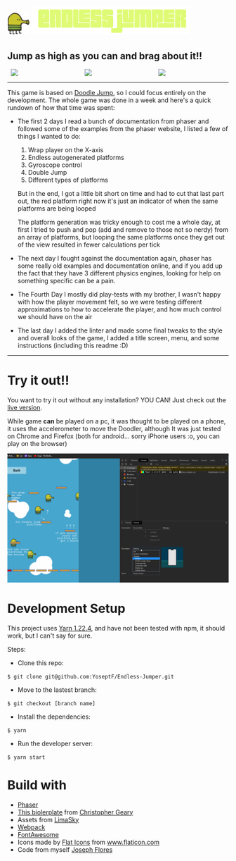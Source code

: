# ![Doodler](./src/images/Doodler.png) ![title](./src/images/title.png)

## Jump as high as you can and brag about it!!

<div class="imagesTop" style="display: flex; justify-content: space-around;">
<img src="https://i.imgur.com/aL0WyCE.png" width=30%>
<img src="https://i.imgur.com/6I1LT6w.png" width=30%>
<img src="https://i.imgur.com/R252kQU.png" width=30%>
</div>

---

This game is based on [Doodle Jump](https://apps.apple.com/us/app/doodle-jump-insanely-good/id456355158), so I could focus entirely on the development. The whole game was done in a week and here's a quick rundown of how that time was spent:
- The first 2 days I read a bunch of documentation from phaser and followed some of the examples from the phaser website, I listed a few of things I wanted to do:
  1. Wrap player on the X-axis
  2. Endless autogenerated platforms
  3. Gyroscope control
  4. Double Jump
  5. Different types of platforms
  
  But in the end, I got a little bit short on time and had to cut that last part out, the red platform right now it's just an indicator of when the same platforms are being looped

  The platform generation was tricky enough to cost me a whole day, at first I tried to push and pop (add and remove to those not so nerdy) from an array of platforms, but looping the same platforms once they get out of the view resulted in fewer calculations per tick

- The next day I fought against the documentation again, phaser has some really old examples and documentation online, and if you add up the fact that they have 3 different physics engines, looking for help on something specific can be a pain.
- The Fourth Day I mostly did play-tests with my brother, I wasn't happy with how the player movement felt, so we were testing different approximations to how to accelerate the player, and how much control we should have on the air
- The last day I added the linter and made some final tweaks to the style and overall looks of the game, I added a title screen, menu, and some instructions (including this readme :D)
---

# Try it out!!

You want to try it out without any installation? YOU CAN! Just check out the [live version](https://endless-jumper.netlify.app/).

While game __can__ be played on a pc, it was thought to be played on a phone, it uses the accelerometer to move the Doodler, although It was just tested on Chrome and Firefox (both for android... sorry iPhone users :o, you can play on the browser)

![doodleWeb](./src/images/doodlerWeb.gif)

# Development Setup

This project uses [Yarn 1.22.4](https://classic.yarnpkg.com/en/), and have not been tested with npm, it should work, but I can't say for sure.

Steps: 
- Clone this repo:
```
$ git clone git@github.com:YoseptF/Endless-Jumper.git
```
- Move to the lastest branch:
```
$ git checkout [branch name]
```
- Install the dependencies:
```
$ yarn
```
- Run the developer server:
```
$ yarn start
```

# Build with

- [Phaser](https://phaser.io/phaser3)
- [This biolerplate](https://github.com/crgeary/phaser3-webpack-boilerplate) from [Christopher Geary](https://github.com/crgeary)
- Assets from [LimaSky](http://www.limasky.com/)
- [Webpack](https://webpack.js.org/)
- [FontAwesome](https://fontawesome.com/)
- Icons made by <a href="https://www.flaticon.com/authors/flat-icons" title="Flat Icons">Flat Icons</a> from <a href="https://www.flaticon.com/" title="Flaticon"> www.flaticon.com</a>
- Code from myself [Joseph Flores](https://github.com/YoseptF?tab=repositories)
